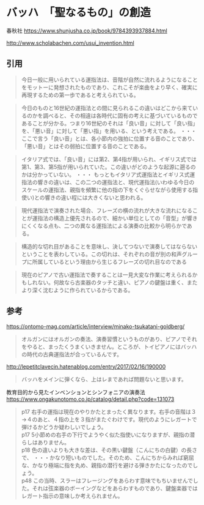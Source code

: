 
# バッハ　「聖なるもの」の創造

春秋社
https://www.shunjusha.co.jp/book/9784393937884.html

http://www.scholabachen.com/usui_invention.html

## 引用

> 今日一般に用いられている運指法は、音階が自然に流れるようになることをモットーに発想されたものであり、これこそが楽曲をより早く、確実に再現するための第一歩であると考えられている。

> 今日のものと16世紀の運指法との間に見られるこの違いはどこから来ているのかを調べると、その相違は各時代に固有の考えに基づいているものであることが分かる。つまり16世紀のそれは「良い音」に対して「良い指」を、「悪い音」に対して「悪い指」を用いる、という考えである。
・・・
ここで言う「良い音」とは、各小節内の強拍に位置する音のことであり、「悪い音」とはその弱拍に位置する音のことである。

> イタリア式では、「良い音」には第2、第4指が用いられ、イギリス式では第1、第3、第5指が用いられていた。この違いがどのような起源に遡るのかは分かっていない。
・・・
もっともイタリア式運指法とイギリス式運指法の響きの違いは、この二つの運指法と、現代運指法(いわゆる今日のスケールの運指法、親指を頻繁に他の指の下をくぐらせながら使用する指使い)との響きの違い程には大きくないと思われる。

> 現代運指法で演奏された場合、フレーズの横の流れが大きな流れになることが運指法の構造上優先されるので、細かい単位としての「音型」が響きにくくなる点も、二つの異なる運指法による演奏の比較から明らかである。

> 構造的な切れ目があることを意味し、決してつないで演奏してはならないということを表わしている。この切れは、それぞれの音が別の和声グループに所属しているという理由から生じるフレーズの切れ目なのである

> 現在のピアノで古い運指法で奏することは一見大変な作業に考えられるかもしれない。何故なら古楽器のタッチと違い、ピアノの鍵盤は重く、またより深く沈むように作られているからである。

## 参考

https://ontomo-mag.com/article/interview/minako-tsukatani-goldberg/
> オルガンにはオルガンの奏法、演奏習慣というものがあり、ピアノでそれをやると、まったくうまくいきません。ところが、トイピアノにはバッハの時代の古典運指法が合っているんです。

http://lepetitclavecin.hatenablog.com/entry/2017/02/16/190000
> バッハをメインに弾くなら、上はレまであれば問題ないと思います。

教育目的から見たインベンションとシンフォニアの演奏法
https://www.ongakunotomo.co.jp/catalog/detail.php?code=131073
> p17 右手の運指は現在のやりかたとまったく異なります。右手の音階は３→４のあと、４指の上を３指がまたぐわけです。現代のようにレガートで弾けるかどうか疑わしいでしょう。  
p17 5小節めの右手の下行でようやく似た指使いになりますが、親指の潜らしはありません。  
p18 色の違いよりも大きな差は、その黒い鍵盤（こんにちの白鍵）の長さで、 ・・・かなり短いものでした。そのため、こんにちからみれば窮屈な、かなり極端に指を丸め、親指の潜行を避ける弾きかたになったのでしょう。  
p48 この当時、スラーはフレージングをあらわす意味でもちいませんでした。それは弦楽器のボーイングなどをあらわすものであり、鍵盤楽器ではレガート指示の意味しか考えられません。
